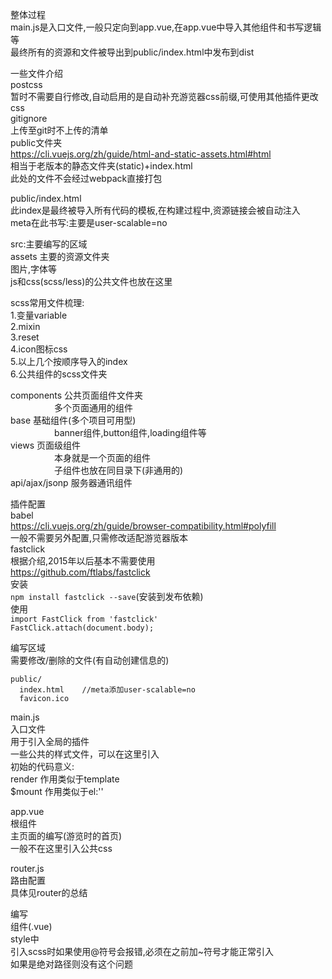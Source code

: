 整体过程  
main.js是入口文件,一般只定向到app.vue,在app.vue中导入其他组件和书写逻辑等  
最终所有的资源和文件被导出到public/index.html中发布到dist  
  
  
一些文件介绍  
postcss  
暂时不需要自行修改,自动启用的是自动补充游览器css前缀,可使用其他插件更改css  
gitignore  
上传至git时不上传的清单  
public文件夹  
https://cli.vuejs.org/zh/guide/html-and-static-assets.html#html  
相当于老版本的静态文件夹(static)+index.html  
此处的文件不会经过webpack直接打包  
  
public/index.html  
此index是最终被导入所有代码的模板,在构建过程中,资源链接会被自动注入  
meta在此书写:主要是user-scalable=no  
  
src:主要编写的区域  
assets   主要的资源文件夹  
图片,字体等  
js和css(scss/less)的公共文件也放在这里  
  
scss常用文件梳理:  
1.变量variable  
2.mixin  
3.reset  
4.icon图标css  
5.以上几个按顺序导入的index  
6.公共组件的scss文件夹  
  
components  公共页面组件文件夹  
　　　　　多个页面通用的组件  
base      基础组件(多个项目可用型)  
　　　　　banner组件,button组件,loading组件等  
views     页面级组件  
　　　　　本身就是一个页面的组件  
　　　　　子组件也放在同目录下(非通用的)  
api/ajax/jsonp  服务器通讯组件  
  
插件配置  
babel  
https://cli.vuejs.org/zh/guide/browser-compatibility.html#polyfill  
一般不需要另外配置,只需修改适配游览器版本  
fastclick  
根据介绍,2015年以后基本不需要使用  
https://github.com/ftlabs/fastclick  
安装  
`npm install fastclick --save`(安装到发布依赖)  
使用  
`import FastClick from 'fastclick'`  
`FastClick.attach(document.body);`  
  
编写区域  
需要修改/删除的文件(有自动创建信息的)  

```
public/
  index.html    //meta添加user-scalable=no
  favicon.ico
```
  
main.js  
入口文件  
用于引入全局的插件  
一些公共的样式文件，可以在这里引入  
初始的代码意义:  
render 作用类似于template  
$mount 作用类似于el:''  
  
  
  
app.vue  
根组件  
主页面的编写(游览时的首页)  
一般不在这里引入公共css  
  
router.js  
路由配置  
具体见router的总结  
  
  
  
编写  
组件(.vue)  
style中  
引入scss时如果使用@符号会报错,必须在之前加~符号才能正常引入  
如果是绝对路径则没有这个问题  
        
        
        
        

        
        
        
        
        
        
        
        
        
        

